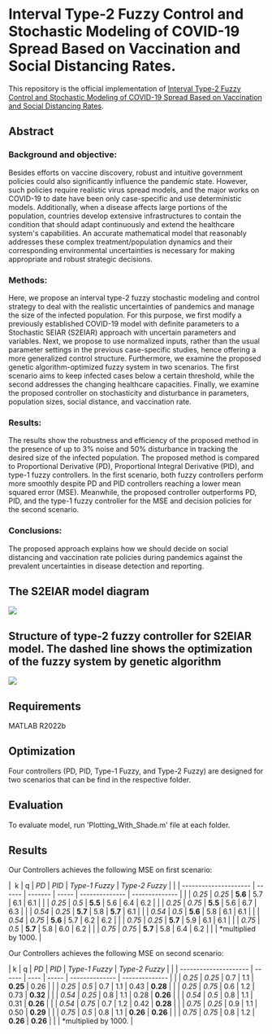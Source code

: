 # Interval Type-2 Fuzzy Control and Stochastic Modeling of COVID-19 Spread Based on Vaccination and Social Distancing Rates.

This repository is the official implementation of [Interval Type-2 Fuzzy Control and Stochastic Modeling of COVID-19 Spread Based on Vaccination and Social Distancing Rates]().

## Abstract

### Background and objective: 
Besides efforts on vaccine discovery, robust and intuitive government policies could also significantly influence the pandemic state. However, such policies require realistic virus spread models, and the major works on COVID-19 to date have been only case-specific and use deterministic models. Additionally, when a disease affects large portions of the population, countries develop extensive infrastructures to contain the condition that should adapt continuously and extend the healthcare system's capabilities. An accurate mathematical model that reasonably addresses these complex treatment/population dynamics and their corresponding environmental uncertainties is necessary for making appropriate and robust strategic decisions.

### Methods: 
Here, we propose an interval type-2 fuzzy stochastic modeling and control strategy to deal with the realistic uncertainties of pandemics and manage the size of the infected population. For this purpose, we first modify a previously established COVID-19 model with definite parameters to a Stochastic SEIAR (S2EIAR) approach with uncertain parameters and variables. Next, we propose to use normalized inputs, rather than the usual parameter settings in the previous case-specific studies, hence offering a more generalized control structure. Furthermore, we examine the proposed genetic algorithm-optimized fuzzy system in two scenarios. The first scenario aims to keep infected cases below a certain threshold, while the second addresses the changing healthcare capacities. Finally, we examine the proposed controller on stochasticity and disturbance in parameters, population sizes, social distance, and vaccination rate. 

### Results: 
The results show the robustness and efficiency of the proposed method in the presence of up to 3% noise and 50% disturbance in tracking the desired size of the infected population. The proposed method is compared to Proportional Derivative (PD), Proportional Integral Derivative (PID), and type-1 fuzzy controllers. In the first scenario, both fuzzy controllers perform more smoothly despite PD and PID controllers reaching a lower mean squared error (MSE). Meanwhile, the proposed controller outperforms PD, PID, and the type-1 fuzzy controller for the MSE and decision policies for the second scenario.

### Conclusions: 
The proposed approach explains how we should decide on social distancing and vaccination rate policies during pandemics against the prevalent uncertainties in disease detection and reporting.

## The S2EIAR model diagram
![](https://salehiali.ir/wp-content/uploads/2023/02/SEIAR-model-V4-Jan-23-2022-scaled.jpg)
## Structure of type-2 fuzzy controller for S2EIAR model. The dashed line shows the optimization of the fuzzy system by genetic algorithm
![](https://salehiali.ir/wp-content/uploads/2023/02/control-block-7.jpg)

## Requirements

MATLAB R2022b

## Optimization

Four controllers (PD, PID, Type-1 Fuzzy, and Type-2 Fuzzy) are designed for two scenarios that can be find in the respective folder.

## Evaluation

To evaluate model, run 'Plotting_With_Shade.m' file at each folder.

## Results

Our Controllers achieves the following MSE on first scenario:

|  k                    | q      | _PD_    | _PID_ | _Type-1 Fuzzy_ | _Type-2 Fuzzy_ |  |
| --------------------- | ------ | ------- | ----- | -------------- | -------------- |  |
| _0.25_                | _0.25_ | **5.6** | 5.7   | 6.1            | 6.1            |  |
| _0.25_                | _0.5_  | **5.5** | 5.6   | 6.4            | 6.2            |  |
| _0.25_                | _0.75_ | **5.5** | 5.6   | 6.7            | 6.3            |  |
| _0.54_                | _0.25_ | **5.7** | 5.8   | **5.7**        | 6.1            |  |
| _0.54_                | _0.5_  | **5.6** | 5.8   | 6.1            | 6.1            |  |
| _0.54_                | _0.75_ | **5.6** | 5.7   | 6.2            | 6.2            |  |
| _0.75_                | _0.25_ | **5.7** | 5.9   | 6.1            | 6.1            |  |
| _0.75_                | _0.5_  | **5.7** | 5.8   | 6.0            | 6.2            |  |
| _0.75_                | _0.75_ | **5.7** | 5.8   | 6.4            | 6.2            |  |
| \*multiplied by 1000. |

Our Controllers achieves the following MSE on second scenario:

|  k                    |  q     | _PD_ | _PID_ | _Type-1 Fuzzy_ | _Type-2 Fuzzy_ |  |
| --------------------- | ------ | ---- | ----- | -------------- | -------------- |  |
| _0.25_                | _0.25_ | 0.7  | 1.1   | **0.25**       | 0.26           |  |
| _0.25_                | _0.5_  | 0.7  | 1.1   | 0.43           | **0.28**       |  |
| _0.25_                | _0.75_ | 0.6  | 1.2   | 0.73           | **0.32**       |  |
| _0.54_                | _0.25_ | 0.8  | 1.1   | 0.28           | **0.26**       |  |
| _0.54_                | _0.5_  | 0.8  | 1.1   | 0.31           | **0.26**       |  |
| _0.54_                | _0.75_ | 0.7  | 1.2   | 0.42           | **0.28**       |  |
| _0.75_                | _0.25_ | 0.9  | 1.1   | 0.50           | **0.29**       |  |
| _0.75_                | _0.5_  | 0.8  | 1.1   | **0.26**       | **0.26**       |  |
| _0.75_                | _0.75_ | 0.8  | 1.2   | **0.26**       | **0.26**       |  |
| \*multiplied by 1000. |
